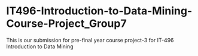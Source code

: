 # IT496-Introduction-to-Data-Mining-Course-Project_Group7
This is our submission for pre-final year course project-3 for IT-496 Introduction to Data Mining
